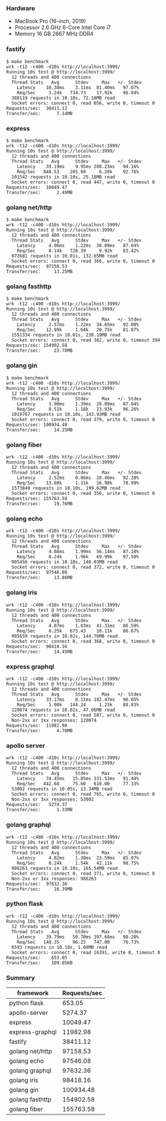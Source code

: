 ### Hardware

- MacBook Pro (16-inch, 2019)
- Processor 2.6 GHz 6-Core Intel Core i7
- Memory 16 GB 2667 MHz DDR4

### fastify

```shell
$ make benchmark
wrk -t12 -c400 -d10s http://localhost:3999/
Running 10s test @ http://localhost:3999/
  12 threads and 400 connections
  Thread Stats   Avg      Stdev     Max   +/- Stdev
    Latency    10.30ms    3.11ms  81.40ms   97.07%
    Req/Sec     3.24k   734.73    17.92k    96.84%
  388119 requests in 10.10s, 72.18MB read
  Socket errors: connect 0, read 656, write 0, timeout 0
Requests/sec:  38411.12
Transfer/sec:      7.14MB
```

### express

```shell
$ make benchmark
wrk -t12 -c400 -d10s http://localhost:3999/
Running 10s test @ http://localhost:3999/
  12 threads and 400 connections
  Thread Stats   Avg      Stdev     Max   +/- Stdev
    Latency    39.19ms    9.95ms 208.23ms   94.16%
    Req/Sec   848.53    205.89     6.20k    92.76%
  101542 requests in 10.10s, 25.18MB read
  Socket errors: connect 0, read 447, write 0, timeout 0
Requests/sec:  10049.47
Transfer/sec:      2.49MB
```

### golang net/http

```shell
$ make benchmark
wrk -t12 -c400 -d10s http://localhost:3999/
Running 10s test @ http://localhost:3999/
  12 threads and 400 connections
  Thread Stats   Avg      Stdev     Max   +/- Stdev
    Latency     4.06ms    1.22ms  30.09ms   87.64%
    Req/Sec     8.14k   728.39     9.92k    83.42%
  972681 requests in 10.01s, 132.65MB read
  Socket errors: connect 0, read 366, write 0, timeout 0
Requests/sec:  97158.53
Transfer/sec:     13.25MB
```

### golang fasthttp

```shell
$ make benchmark
wrk -t12 -c400 -d10s http://localhost:3999/
Running 10s test @ http://localhost:3999/
  12 threads and 400 connections
  Thread Stats   Avg      Stdev     Max   +/- Stdev
    Latency     2.57ms    1.22ms  34.65ms   92.08%
    Req/Sec    12.99k     1.64k   20.75k    81.07%
  1551334 requests in 10.01s, 238.19MB read
  Socket errors: connect 0, read 362, write 0, timeout 394
Requests/sec: 154902.58
Transfer/sec:     23.78MB
```

### golang gin

```shell
$ make benchmark
wrk -t12 -c400 -d10s http://localhost:3999/
Running 10s test @ http://localhost:3999/
  12 threads and 400 connections
  Thread Stats   Avg      Stdev     Max   +/- Stdev
    Latency     3.90ms    1.39ms  28.09ms   87.04%
    Req/Sec     8.51k     1.18k   23.93k    96.26%
  1019767 requests in 10.10s, 143.93MB read
  Socket errors: connect 0, read 379, write 0, timeout 0
Requests/sec: 100934.48
Transfer/sec:     14.25MB
```

### golang fiber

```shell
wrk -t12 -c400 -d10s http://localhost:3999/
Running 10s test @ http://localhost:3999/
  12 threads and 400 connections
  Thread Stats   Avg      Stdev     Max   +/- Stdev
    Latency     2.52ms    0.86ms  28.46ms   92.28%
    Req/Sec    13.08k     1.31k   16.98k    78.99%
  1573840 requests in 10.10s, 199.62MB read
  Socket errors: connect 0, read 356, write 0, timeout 0
Requests/sec: 155763.58
Transfer/sec:     19.76MB
```

### golang echo

```shell
wrk -t12 -c400 -d10s http://localhost:3999/
Running 10s test @ http://localhost:3999/
  12 threads and 400 connections
  Thread Stats   Avg      Stdev     Max   +/- Stdev
    Latency     4.08ms    1.99ms  56.14ms   87.10%
    Req/Sec     8.24k     1.96k   69.99k    97.50%
  985456 requests in 10.10s, 140.03MB read
  Socket errors: connect 0, read 372, write 0, timeout 0
Requests/sec:  97546.08
Transfer/sec:     13.86MB
```

### golang iris

```shell
wrk -t12 -c400 -d10s http://localhost:3999/
Running 10s test @ http://localhost:3999/
  12 threads and 400 connections
  Thread Stats   Avg      Stdev     Max   +/- Stdev
    Latency     4.07ms    1.83ms  41.31ms   86.59%
    Req/Sec     8.25k   675.43    10.11k    86.67%
  985659 requests in 10.02s, 144.76MB read
  Socket errors: connect 0, read 368, write 0, timeout 0
Requests/sec:  98418.16
Transfer/sec:     14.45MB
```

### express graphql

```shell
wrk -t12 -c400 -d10s http://localhost:3999/
Running 10s test @ http://localhost:3999/
  12 threads and 400 connections
  Thread Stats   Avg      Stdev     Max   +/- Stdev
    Latency    33.17ms    8.11ms 182.47ms   96.05%
    Req/Sec     1.00k   144.24     1.23k    88.83%
  120074 requests in 10.02s, 47.06MB read
  Socket errors: connect 0, read 507, write 0, timeout 0
  Non-2xx or 3xx responses: 120074
Requests/sec:  11982.98
Transfer/sec:      4.70MB
```

### apollo server

```shell
wrk -t12 -c400 -d10s http://localhost:3999/
Running 10s test @ http://localhost:3999/
  12 threads and 400 connections
  Thread Stats   Avg      Stdev     Max   +/- Stdev
    Latency    74.45ms   15.05ms 331.53ms   91.44%
    Req/Sec   442.68     75.60   610.00     77.33%
  53002 requests in 10.05s, 13.34MB read
  Socket errors: connect 0, read 765, write 0, timeout 0
  Non-2xx or 3xx responses: 53002
Requests/sec:   5274.37
Transfer/sec:      1.33MB
```

### golang graphql

```shell
wrk -t12 -c400 -d10s http://localhost:3999/
Running 10s test @ http://localhost:3999/
  12 threads and 400 connections
  Thread Stats   Avg      Stdev     Max   +/- Stdev
    Latency     4.02ms    1.38ms  23.59ms   85.07%
    Req/Sec     8.24k     1.54k   42.11k    98.75%
  986263 requests in 10.10s, 165.54MB read
  Socket errors: connect 0, read 371, write 0, timeout 0
  Non-2xx or 3xx responses: 986263
Requests/sec:  97632.36
Transfer/sec:     16.39MB
```

### python flask

```shell
wrk -t12 -c400 -d10s http://localhost:3999/
Running 10s test @ http://localhost:3999/
  12 threads and 400 connections
  Thread Stats   Avg      Stdev     Max   +/- Stdev
    Latency    39.79ms   50.70ms 397.68ms   98.20%
    Req/Sec   148.35     96.25   747.00     76.73%
  6593 requests in 10.10s, 1.08MB read
  Socket errors: connect 0, read 16391, write 0, timeout 0
Requests/sec:    653.05
Transfer/sec:    109.05KB
```

### Summary

| framework       | Requests/sec |
| --------------- | ------------ |
| python flask    | 653.05       |
| apollo-server   | 5274.37      |
| express         | 10049.47     |
| express-graphql | 11982.98     |
| fastify         | 38411.12     |
| golang net/http | 97158.53     |
| golang echo     | 97546.08     |
| golang graphql  | 97632.36     |
| golang iris     | 98418.16     |
| golang gin      | 100934.48    |
| golang fasthttp | 154902.58    |
| golang fiber    | 155763.58    |
